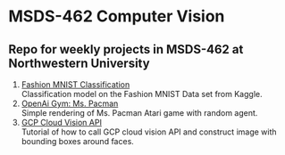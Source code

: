 # MSDS-462 Computer Vision
## Repo for weekly projects in MSDS-462 at Northwestern University
1. [Fashion MNIST Classification](fashion_mnist.ipynb)  
Classification model on the Fashion MNIST Data set from Kaggle.  
2. [OpenAi Gym: Ms. Pacman](Rendering_OpenAi_Gym_in_Colaboratory.ipynb)  
Simple rendering of Ms. Pacman Atari game with random agent.  
3. [GCP Cloud Vision API](gcp_cloud_vision_api.ipynb)  
Tutorial of how to call GCP cloud vision API and construct image with bounding boxes around faces.
